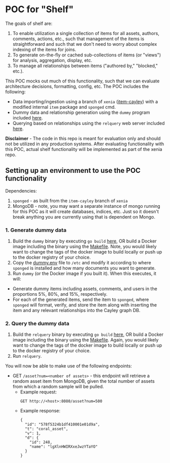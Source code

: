 # POC for "Shelf"

The goals of shelf are:

1. To enable utilization a single collection of items for all assets, authors, comments, actions, etc., such that management of the items is straightforward and such that we don't need to worry about complex indexing of the items for joins.
2. To generate on-the-fly or cached sub-collections of items (or "views") for analysis, aggregation, display, etc.
3. To manage all relationships between items ("authored by," "blocked," etc.).

This POC mocks out much of this functionality, such that we can evaluate architecture decisions, formatting, config, etc.  The POC includes the following:

- Data importing/ingestion using a branch of `xenia` ([item-cayley](https://github.com/coralproject/xenia/tree/item-cayley)) with a modified internal `item` package and `sponged` cmd.
- Dummy data and relationship generation using the `dummy` program included [here](dummy).
- Querying based on relationships using the `relquery` web server included [here](relquery).

**Disclaimer** - The code in this repo is meant for evaluation only and should not be utilized in any production systems.  After evaluating functionality with this POC, actual shelf functionality will be implemented as part of the xenia repo.

## Setting up an environment to use the POC functionality

Dependencies:

  1. `sponged` - as built from the `item-cayley` branch of `xenia`
  2. MongoDB - note, you may want a separate instance of mongo running for this POC as it will create databases, indices, etc.  Just so it doesn't break anything you are currently using that is dependent on Mongo.

### 1. Generate dummy data

1. Build the `dummy` binary by executing `go build` [here](dummy), OR build a Docker image including the binary using the [Makefile](dummy/Makefile).  Note, you would likely want to change the tags of the docker image to build locally or push up to the docker registry of your choice.
2. Copy the [dummy.env](dummy/dummy.env) file to `/etc` and modify it according to where `sponged` is installed and how many documents you want to generate.
3. Run `dummy` (or the Docker image if you built it).  When this executes, it will:
  - Generate dummy items including assets, comments, and users in the proportions 5%, 80%, and 15%, respectively.
  - For each of the generated items, send the item to `sponged`, where `sponged` will format, verify, and store the item along with inserting the item and any relevant relationships into the Cayley graph DB.

### 2. Query the dummy data

1. Build the `relquery` binary by executing `go build` [here](relquery), OR build a Docker image including the binary using the [Makefile](relquery/Makefile).  Again, you would likely want to change the tags of the docker image to build locally or push up to the docker registry of your choice.
2. Run `relquery`.

You will now be able to make use of the following endpoints:

- GET `/asset?num=<number of assets>` - this endpoint will retrieve a random asset item from MongoDB, given the total number of assets from which a random sample will be pulled.
  - Example request: 
    ```
    GET http://<host>:8080/asset?num=500
    ```
  - Example response:
    ```
    {
      "id": "578f5324b1df410001e01d9a",
      "t": "coral_asset",
      "v": 1,
      "d": {
        "id": 248,
        "name": "lgXlnHWIRXxeJwzYTaYO"
      }
    }
    ```
